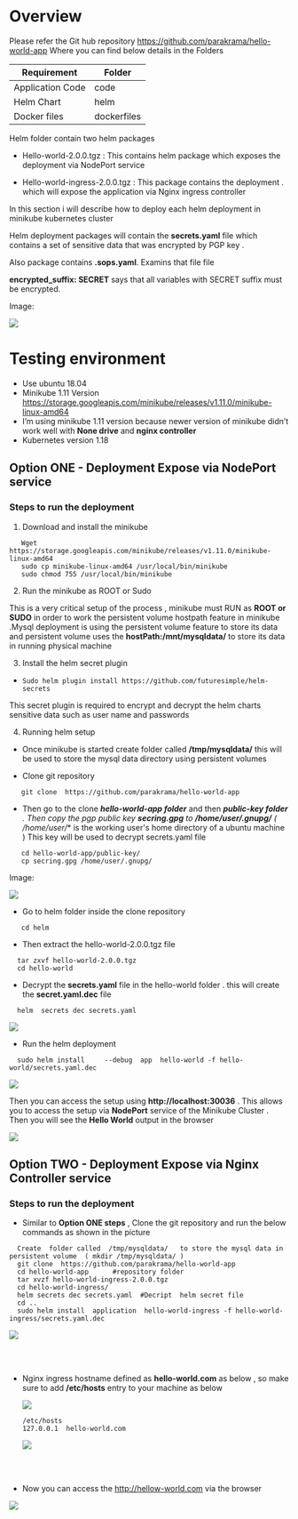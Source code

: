 # Overview

Please refer the Git hub repository https://github.com/parakrama/hello-world-app   Where you can find below details in the Folders

| Requirement      	| Folder      	|
|------------------	|-------------	|
| Application Code 	| code        	|
| Helm Chart       	| helm        	|
| Docker files     	| dockerfiles 	|

Helm folder contain two  helm packages 

- Hello-world-2.0.0.tgz  :   This contains helm package which exposes the deployment via NodePort service 

- Hello-world-ingress-2.0.0.tgz  : This package contains the deployment . which will expose the application via  Nginx ingress controller 


In this section i will describe how to deploy each helm deployment in minikube kubernetes  cluster 


Helm deployment packages will contain the **secrets.yaml**  file which contains a set of sensitive data that was encrypted by PGP key .

Also package contains **.sops.yaml**. Examins that file file

**encrypted_suffix: SECRET** says that all  variables with SECRET suffix must be encrypted. 

Image:

![](https://github.com/parakrama/images/blob/master/mark1.jpg)




# Testing environment

- Use ubuntu 18.04 
- Minikube 1.11 Version  https://storage.googleapis.com/minikube/releases/v1.11.0/minikube-linux-amd64
- I’m using minikube 1.11 version because newer version  of minikube didn’t  work well with **None drive**  and **nginx controller** 
- Kubernetes version 1.18


## Option ONE - Deployment Expose via NodePort service

### Steps to run the  deployment 

  1. Download and install the minikube 

 ```
    Wget https://storage.googleapis.com/minikube/releases/v1.11.0/minikube-linux-amd64  
    sudo cp minikube-linux-amd64 /usr/local/bin/minikube
    sudo chmod 755 /usr/local/bin/minikube
```
  2. Run the minikube as ROOT or Sudo

This is a very critical setup of the process , minikube must RUN as **ROOT or SUDO**  in order to  work the persistent volume hostpath feature in minikube .Mysql     deployment is using the persistent volume feature to store its data and persistent volume uses the **hostPath:/mnt/mysqldata/** to store its data in running physical machine 

  3. Install the helm secret plugin 
  
  - ```Sudo helm plugin install https://github.com/futuresimple/helm-secrets```
  
  This secret plugin is required to encrypt  and decrypt the helm  charts sensitive data such as user name and passwords 
  
  4. Running helm setup

  - Once minikube is started create folder called **/tmp/mysqldata/**   this will be used to store the  mysql data directory using persistent volumes
  
  - Clone git repository
  ``` 
     git clone  https://github.com/parakrama/hello-world-app
  ```
  
   - Then go to the clone ***hello-world-app folder*** and then ***public-key folder** . Then copy the pgp public key **secring.gpg**  to **/home/user/.gnupg/**   ( /home/user/**  is the  working user's home directory of a ubuntu machine )  This key will be used to decrypt secrets.yaml file
  
  ```
     cd hello-world-app/public-key/
     cp secring.gpg /home/user/.gnupg/
  ```
   Image:

   ![](https://github.com/parakrama/images/blob/master/mark2.png)
   
   
   - Go to helm folder inside the clone repository
  
   ```
      cd helm
   ```
   
   - Then extract the hello-world-2.0.0.tgz file
   
   ```
     tar zxvf hello-world-2.0.0.tgz
     cd hello-world 
   ```
   
   - Decrypt the **secrets.yaml**  file in the hello-world folder . this will create the **secret.yaml.dec** file 
   
   ```
     helm  secrets dec secrets.yaml 
   ```
    
   ![](https://github.com/parakrama/images/blob/master/mark3.png)
   

   - Run the helm deployment 

   ```
     sudo helm install     --debug  app  hello-world -f hello-world/secrets.yaml.dec
   ```
   ![](https://github.com/parakrama/images/blob/master/mark4.png)
   
   
   
   
Then you can access the setup using  **http://localhost:30036**  . This allows you to access the setup via **NodePort** service of the Minikube Cluster . 
Then you will see the **Hello World**  output in the browser

![](https://github.com/parakrama/images/blob/master/mark5.png)
   
   
   
   


## Option TWO - Deployment Expose via Nginx Controller service 



### Steps to run the deployment 

- Similar to **Option ONE steps** , Clone the git repository and run the below commands as shown in the picture

```
  Create  folder called  /tmp/mysqldata/   to store the mysql data in persistent volume  ( mkdir /tmp/mysqldata/ )
  git clone  https://github.com/parakrama/hello-world-app
  cd hello-world-app      #repository folder 
  tar xvzf hello-world-ingress-2.0.0.tgz 
  cd hello-world-ingress/
  helm secrets dec secrets.yaml  #Decript  helm secret file 
  cd ..
  sudo helm install  application  hello-world-ingress -f hello-world-ingress/secrets.yaml.dec

```

  ![](https://github.com/parakrama/images/blob/master/mark6.png)
  
<br></br>
- Nginx ingress hostname defined as  **hello-world.com**   as below  , so make sure to add  **/etc/hosts**  entry to your machine as below

  ![](https://github.com/parakrama/images/blob/master/mark7.png)
  
 
  ```
  /etc/hosts
  127.0.0.1  hello-world.com 
  ```
  ![](https://github.com/parakrama/images/blob/master/mark8.png)
  
  <br></br>
  
 - Now you can access the http://hellow-world.com via the browser  
 
  ![](https://github.com/parakrama/images/blob/master/mark9.png)
